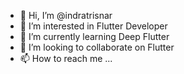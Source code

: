 - 👋 Hi, I’m @indratrisnar
- 👀 I’m interested in Flutter Developer
- 🌱 I’m currently learning Deep Flutter
- 💞️ I’m looking to collaborate on Flutter
- 📫 How to reach me ...

<!---
indratrisnar/indratrisnar is a ✨ special ✨ repository because its `README.md` (this file) appears on your GitHub profile.
You can click the Preview link to take a look at your changes.
--->
